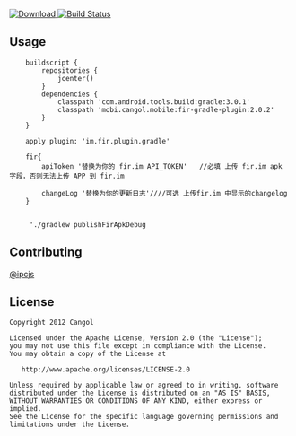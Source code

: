 [![Download](https://api.bintray.com/packages/cangol/maven/fir-gradle-plugin/images/download.svg) ](https://bintray.com/cangol/maven/fir-gradle-plugin/_latestVersion)
[![Build Status](https://travis-ci.org/Cangol/fir-gradle-plugin.svg?branch=master)](https://travis-ci.org/Cangol/fir-gradle-plugin)


Usage
-----------
        buildscript {
            repositories {
                jcenter()
            }
            dependencies {
                classpath 'com.android.tools.build:gradle:3.0.1'
                classpath 'mobi.cangol.mobile:fir-gradle-plugin:2.0.2'
            }
        }

        apply plugin: 'im.fir.plugin.gradle'
        
        fir{
            apiToken '替换为你的 fir.im API_TOKEN'   //必填 上传 fir.im apk 字段，否则无法上传 APP 到 fir.im
 
            changeLog '替换为你的更新日志'////可选 上传fir.im 中显示的changelog
        }
                
                
         './gradlew publishFirApkDebug

Contributing
-----------
[@ipcjs](https://github.com/ipcjs)

License
-----------

    Copyright 2012 Cangol

    Licensed under the Apache License, Version 2.0 (the "License");
    you may not use this file except in compliance with the License.
    You may obtain a copy of the License at

       http://www.apache.org/licenses/LICENSE-2.0

    Unless required by applicable law or agreed to in writing, software
    distributed under the License is distributed on an "AS IS" BASIS,
    WITHOUT WARRANTIES OR CONDITIONS OF ANY KIND, either express or implied.
    See the License for the specific language governing permissions and
    limitations under the License.
